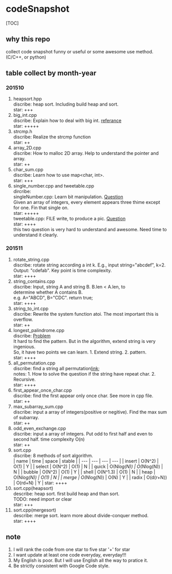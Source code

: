 # codeSnapshot

[TOC]

## why this repo
collect code snapshot funny or useful or some awesome use method.(C/C++, or python)<br>

## table collect by month-year
### 201510
1. heapsort.hpp<br>
discribe: heap sort. Including build heap and sort.<br>
star: +++
2. big_int.cpp<br>
discribe: Explain how to deal with big int. [referance](www.clanfei.com/2012/04/629.html)<br>
star: +++++
3. strcmp.h<br>
discribe: Realize the strcmp function<br>
star: ++
4. array_2D.cpp<br>
discribe: How to malloc 2D array. Help to understand the pointer and array.<br>
star: ++
30. char_sum.cpp<br>
discribe: Learn how to use map<char, int>.<br>
star: +++
31. single_number.cpp and tweetable.cpp<br>
dircribe: <br>
singleNumber.cpp: Learn bit manipulation. [Question](https://leetcode.com/problems/single-number/)<br>
    Given an array of integers, every element appears three thime except for one. Fin that single on.<br>
star: +++++<br>
tweetable.cpp: FILE write, to produce a pic. [Question](https://codegolf.stackexchange.com/question/35569/tweetable-mathematical-art)<br>
star: ++++<br>
this two question is very hard to understand and awesome. Need time to understand it clearly.

### 201511
1. rotate_string.cpp<br>
discribe: rotate string according a int k. E.g., input string="abcdef", k=2. Output: "cdefab". Key point is time complexity.<br>
star: ++++
2. string_contains.cpp<br>
discribe: Input, string A and string B. B.len < A.len, to<br>
determine whether A contains B.<br>
e.g. A="ABCD", B="CDC". return true;<br>
star: ++++
3. string_to_int.cpp<br>
discribe: Rewrite the system function atoi. The most important this is overflow.<br>
star: ++
4. longest_palindrome.cpp<br>
discribe: [Problem](https://github.com/julycoding/The-Art-Of-Programming-By-July/blob/master/ebook/zh/01.05.md)<br>
It hard to find the pattern. But in the algorithm, extend string is very ingenious.<br>
So, it have two points we can learn. 1. Extend string. 2. pattern.<br>
star: ++++
5. all_permutation.cpp<br>
discribe: find a string all permutation[link](http://www.cnblogs.com/bakari/archive/2012/08/02/2620826.html);<br>
notes: 1. How to solve the question if the string have repeat char. 2. Recursive.<br>
star: ++++
6. first_appear_once_char.cpp<br>
discribe: find the first appear only once char. See more in cpp file.<br>
star: ++
7. max_subarray_sum.cpp<br>
discribe: input a array of integers(positive or negitive). Find the max sum of subarray.<br>
star: ++
8. odd_even_exchange.cpp<br>
discribe: input a array of integers. Put odd to first half and even to second half. time complexity O(n)<br>
star: ++ 
9. sort.cpp<br>
discribe: 8 methods of sort algorithm.<br>
| name   | time        | space       | stable |
| ---    | ---         | ---         | ---    |
| insert | O(N^2)      | O(1)        | Y      |
| select | O(N^2)      | O(1)        | N      |
| quick  | O(N*log(N)) | O(N*log(N)) | N      |
| bubble | O(N^2)      | O(1)        | Y      |
| shell  | O(N^1.3)    | O(1)        | N      |
| heap   | O(N*log(N)) | O(1)        | N      |
| merge  | O(N*log(N)) | O(N)        | Y      |
| radix  | O(d(r+N))   | O(rd+N)     | Y      |
star: ++++
10. sort.cpp(heapsort)<br>
describe: heap sort. first build heap and than sort.<br>
TODO: need import or clear<br>
star: +++
11. sort.cpp(mergesort)<br>
describe: merge sort. learn more about divide-conquer method.<br>
star: ++++

## note
1. I will rank the code from one star to five star '+' for star
2. I want update at least one code everyday, everyday!!!
3. My English is poor. But I will use English all the way to pratice it.
4. Be strictly consistent with Google Code style.
